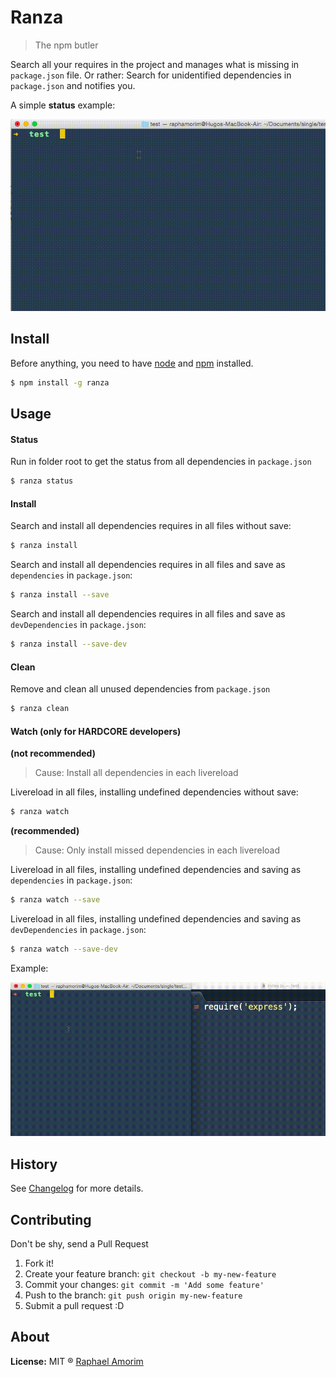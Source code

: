 # Ranza

> The npm butler

Search all your requires in the project and manages what is missing in `package.json` file. Or rather: Search for unidentified dependencies in `package.json` and notifies you.

A simple **status** example:

![Ranza Status](docs/images/status.gif)

## Install

Before anything, you need to have [node](http://nodejs.org/) and [npm](https://www.npmjs.org/) installed.

```sh
$ npm install -g ranza
```

## Usage

#### Status

Run in folder root to get the status from all dependencies in `package.json`

```sh
$ ranza status
```

#### Install

Search and install all dependencies requires in all files without save:

```sh
$ ranza install
```

Search and install all dependencies requires in all files and save as `dependencies` in `package.json`:

```sh
$ ranza install --save
```

Search and install all dependencies requires in all files and save as `devDependencies` in `package.json`:

```sh
$ ranza install --save-dev
```

#### Clean

Remove and clean all unused dependencies from `package.json`

```sh
$ ranza clean
```

#### Watch (only for HARDCORE developers)

**(not recommended)**

> Cause: Install all dependencies in each livereload

Livereload in all files, installing undefined dependencies without save:

```sh
$ ranza watch
```
 
**(recommended)**

> Cause: Only install missed dependencies in each livereload

Livereload in all files, installing undefined dependencies and saving as `dependencies` in `package.json`:

```sh
$ ranza watch --save
```

Livereload in all files, installing undefined dependencies and saving as `devDependencies` in `package.json`:

```sh
$ ranza watch --save-dev
```

Example: 

![Ranza Watch](docs/images/watch.gif)

## History

See [Changelog](docs/changelog.md) for more details.

## Contributing

Don't be shy, send a Pull Request

1. Fork it!
2. Create your feature branch: `git checkout -b my-new-feature`
3. Commit your changes: `git commit -m 'Add some feature'`
4. Push to the branch: `git push origin my-new-feature`
5. Submit a pull request :D

## About

**License:** MIT ® [Raphael Amorim](https://github.com/raphamorim)

